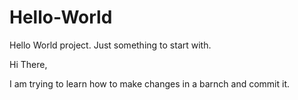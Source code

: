# Hello-World
Hello World project. Just something to start with.

Hi There,

I am trying to learn how to make changes in a barnch and commit it.
